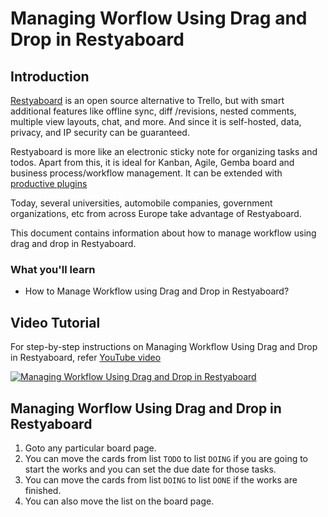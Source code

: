 # Managing Worflow Using Drag and Drop in Restyaboard

## Introduction

[Restyaboard](https://restya.com/board) is an open source alternative to Trello, but with smart additional features like offline sync, diff /revisions, nested comments, multiple view layouts, chat, and more. And since it is self-hosted, data, privacy, and IP security can be guaranteed.

Restyaboard is more like an electronic sticky note for organizing tasks and todos. Apart from this, it is ideal for Kanban, Agile, Gemba board and business process/workflow management. It can be extended with [productive plugins](https://restya.com/board/apps "productive plugins")

Today, several universities, automobile companies, government organizations, etc from across Europe take advantage of Restyaboard.

This document contains information about how to manage workflow using drag and drop in Restyaboard.

### What you'll learn

*   How to Manage Workflow using Drag and Drop in Restyaboard?

## Video Tutorial

For step-by-step instructions on Managing Workflow Using Drag and Drop in Restyaboard, refer [YouTube video](https://www.youtube.com/watch?v=fwHrK5haw "Watch video on Managing Workflow Using Drag and Drop in Restyaboard")

[![Managing Workflow Using Drag and Drop in Restyaboard](restyaboard-workflow-management-using-drag-drop.png "Managing Workflow Using Drag and Drop in Restyaboard")](https://www.youtube.com/watch?v=2_fwHrK5haw "Watch video on Managing Workflow Using Drag and Drop in Restyaboard")

## Managing Worflow Using Drag and Drop in Restyaboard

1.  Goto any particular board page.
2.  You can move the cards from list `TODO` to list `DOING` if you are going to start the works and you can set the due date for those tasks.
3.  You can move the cards from list `DOING` to list `DONE` if the works are finished.
4.  You can also move the list on the board page.